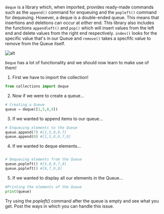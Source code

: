 <!--title={Queue: Deque Implementation}-->

<!--badges={Algorithms:15}-->

<!--concepts{Queue Manipulation}-->

`deque` is a library which, when imported, provides ready-made commands such as the `append()` command for enqueuing and the `popleft()` command for dequeuing. However, a deque is a double-ended queue. This means that insertions and deletions can occur at *either* end. This library also includes the functions `appendleft()` and `pop()` which will insert values from the left end and delete values from the right end respectively. `index()` looks for the specific value that's in our Queue and `remove()` takes a specfifc value to remove from the Queue itself.

![alt](https://s3.amazonaws.com/stackabuse/media/stacks-and-queues-in-python-2.jpg)

`Deque` has a lot of functionality and we should now learn to make use of them! 

1. First we have to import the collection! 
```python
from collections import deque
```

2. Now if we were to create a queue... 
```python
# Creating a Queue
queue = deque([1,5,8,9])
```

3. If we wanted to append items to our queue...
```python 
# Enqueuing elements to the Queue
queue.append(7) #[1,5,8,9,7]
queue.append(0) #[1,5,8,9,7,0]
```

4. If we wanted to deque elements...
```python

# Dequeuing elements from the Queue
queue.popleft() #[5,8,9,7,0]
queue.popleft() #[8,7,9,0]
```

5. If we wanted to display all our elements in the Queue...
```python 
#Printing the elements of the Queue
print(queue)
```

Try using the *popleft()* command after the queue is empty and see what you get. Post the ways in which you can handle this issue.

